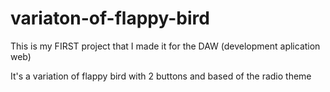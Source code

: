 # variaton-of-flappy-bird

This is my FIRST project that I made it for the DAW (development aplication web)

It's a variation of flappy bird with 2 buttons and based of the radio theme
